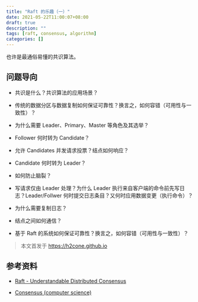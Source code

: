 ```yaml
---
title: "Raft 的乐趣（一）"
date: 2021-05-22T11:00:07+08:00
draft: true
description: ""
tags: [raft, consensus, algorithm]
categories: []
---
```


也许是最通俗易懂的共识算法。

<!--more-->

## 问题导向

- 共识是什么？共识算法的应用场景？

- 传统的数据分区与数据复制如何保证可靠性？换言之，如何容错（可用性与一致性）？

- 为什么需要 Leader、Primary、Master 等角色及其选举？

- Follower 何时转为 Candidate？

- 允许 Candidates 并发请求投票？结点如何响应？

- Candidate 何时转为 Leader？

- 如何防止脑裂？

- 写请求仅由 Leader 处理？为什么 Leader 执行来自客户端的命令前先写日志？Leader/Follwer 何时提交日志条目？又何时应用数据变更（执行命令）？

- 为什么需要复制日志？

- 结点之间如何通信？

- 基于 Raft 的系统如何保证可靠性？换言之，如何容错（可用性与一致性）？

> 本文首发于 https://h2cone.github.io

## 参考资料

- [Raft - Understandable Distributed Consensus](http://thesecretlivesofdata.com/raft/)

- [Consensus (computer science)](https://en.wikipedia.org/wiki/Consensus_(computer_science))
